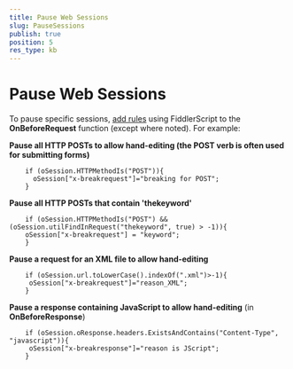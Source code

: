 ```yaml
---
title: Pause Web Sessions
slug: PauseSessions
publish: true
position: 5
res_type: kb
---
```


Pause Web Sessions
==================

To pause specific sessions, [add rules][1] using FiddlerScript to the **OnBeforeRequest** function (except where noted). For example:



**Pause all HTTP POSTs to allow hand-editing (the POST verb is often used for submitting forms)**

		if (oSession.HTTPMethodIs("POST")){
		  oSession["x-breakrequest"]="breaking for POST";
		}



**Pause all HTTP POSTs that contain 'thekeyword'**

		if (oSession.HTTPMethodIs("POST") && (oSession.utilFindInRequest("thekeyword", true) > -1)){
		oSession["x-breakrequest"] = "keyword";
		}



**Pause a request for an XML file to allow hand-editing**

		if (oSession.url.toLowerCase().indexOf(".xml")>-1){
		 oSession["x-breakrequest"]="reason_XML"; 
		}



**Pause a response containing JavaScript to allow hand-editing**
(in **OnBeforeResponse**)

		if (oSession.oResponse.headers.ExistsAndContains("Content-Type", "javascript")){
		 oSession["x-breakresponse"]="reason is JScript"; 
		}


[1]: ../../Extend-Fiddler/AddRules